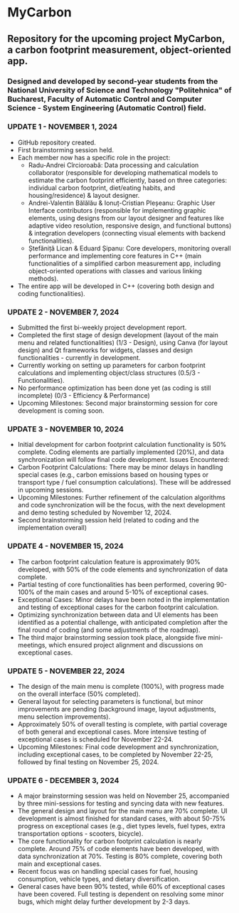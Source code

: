 # MyCarbon
## Repository for the upcoming project MyCarbon, a carbon footprint measurement, object-oriented app.
### Designed and developed by second-year students from the National University of Science and Technology "Politehnica" of Bucharest, Faculty of Automatic Control and Computer Science - System Engineering (Automatic Control) field.

### UPDATE 1 - NOVEMBER 1, 2024
- GitHub repository created.
- First brainstorming session held.
- Each member now has a specific role in the project:
  * Radu-Andrei Cîrcioroabă: Data processing and calculation collaborator (responsible for developing mathematical models to estimate the carbon footprint efficiently, based on three categories: individual carbon footprint, diet/eating habits, and housing/residence) & layout designer.
  * Andrei-Valentin Bălălău & Ionuț-Cristian Pleșeanu: Graphic User Interface contributors (responsible for implementing graphic elements, using designs from our layout designer and features like adaptive video resolution, responsive design, and functional buttons) & integration developers (connecting visual elements with backend functionalities).
  * Ștefăniță Lican & Eduard Șipanu: Core developers, monitoring overall performance and implementing core features in C++ (main functionalities of a simplified carbon measurement app, including object-oriented operations with classes and various linking methods).
- The entire app will be developed in C++ (covering both design and coding functionalities).

  
### UPDATE 2 - NOVEMBER 7, 2024
- Submitted the first bi-weekly project development report.
- Completed the first stage of design development (layout of the main menu and related functionalities) (1/3 - Design), using Canva (for layout design) and Qt frameworks for widgets, classes and design functionalities - currently in development.
- Currently working on setting up parameters for carbon footprint calculations and implementing object/class structures (0.5/3 - Functionalities).
- No performance optimization has been done yet (as coding is still incomplete) (0/3 - Efficiency & Performance)
- Upcoming Milestones: Second major brainstorming session for core development is coming soon.

### UPDATE 3 - NOVEMBER 10, 2024
- Initial development for carbon footprint calculation functionality is 50% complete. Coding elements are partially implemented (20%), and data synchronization will follow final code development.
Issues Encountered:
- Carbon Footprint Calculations: There may be minor delays in handling special cases (e.g., carbon emissions based on housing types or transport type / fuel consumption calculations). These will be addressed in upcoming sessions.
- Upcoming Milestones: Further refinement of the calculation algorithms and code synchronization will be the focus, with the next development and demo testing scheduled by November 12, 2024.
- Second brainstorming session held (related to coding and the implementation overall)

### UPDATE 4 - NOVEMBER 15, 2024
- The carbon footprint calculation feature is approximately 90% developed, with 50% of the code elements and synchronization of data complete.
- Partial testing of core functionalities has been performed, covering 90-100% of the main cases and around 5-10% of exceptional cases.
- Exceptional Cases: Minor delays have been noted in the implementation and testing of exceptional cases for the carbon footprint calculation.
- Optimizing synchronization between data and UI elements has been identified as a potential challenge, with anticipated completion after the final round of coding (and some adjustments of the roadmap).
- The third major brainstorming session took place, alongside five mini-meetings, which ensured project alignment and discussions on exceptional cases.

### UPDATE 5 - NOVEMBER 22, 2024
- The design of the main menu is complete (100%), with progress made on the overall interface (50% completed).
- General layout for selecting parameters is functional, but minor improvements are pending (background image, layout adjustments, menu selection improvements).
- Approximately 50% of overall testing is complete, with partial coverage of both general and exceptional cases. More intensive testing of exceptional cases is scheduled for November 22-24.
- Upcoming Milestones: Final code development and synchronization, including exceptional cases, to be completed by November 22-25, followed by final testing on November 25, 2024.

### UPDATE 6 - DECEMBER 3, 2024
- A major brainstorming session was held on November 25, accompanied by three mini-sessions for testing and syncing data with new features.
- The general design and layout for the main menu are 70% complete. UI development is almost finished for standard cases, with about 50-75% progress on exceptional cases (e.g., diet types levels, fuel types, extra transportation options - scooters, bicycle).
- The core functionality for carbon footprint calculation is nearly complete. Around 75% of code elements have been developed, with data synchronization at 70%. Testing is 80% complete, covering both main and exceptional cases.
- Recent focus was on handling special cases for fuel, housing consumption, vehicle types, and dietary diversification.
- General cases have been 90% tested, while 60% of exceptional cases have been covered. Full testing is dependent on resolving some minor bugs, which might delay further development by 2-3 days.
